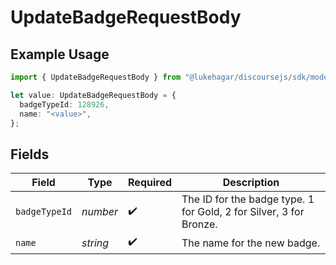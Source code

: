 # UpdateBadgeRequestBody

## Example Usage

```typescript
import { UpdateBadgeRequestBody } from "@lukehagar/discoursejs/sdk/models/operations";

let value: UpdateBadgeRequestBody = {
  badgeTypeId: 128926,
  name: "<value>",
};
```

## Fields

| Field                                                              | Type                                                               | Required                                                           | Description                                                        |
| ------------------------------------------------------------------ | ------------------------------------------------------------------ | ------------------------------------------------------------------ | ------------------------------------------------------------------ |
| `badgeTypeId`                                                      | *number*                                                           | :heavy_check_mark:                                                 | The ID for the badge type. 1 for Gold, 2 for Silver, 3 for Bronze. |
| `name`                                                             | *string*                                                           | :heavy_check_mark:                                                 | The name for the new badge.                                        |